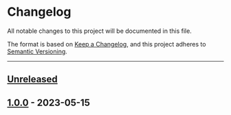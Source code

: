 # Changelog

All notable changes to this project will be documented in this file.

The format is based on [Keep a Changelog](https://keepachangelog.com/en/1.0.0/),
and this project adheres to [Semantic Versioning](https://semver.org/spec/v2.0.0.html).

* * *

## [Unreleased]

## [1.0.0] - 2023-05-15

[Unreleased]: https://github.com/coldbox-modules/cbopenai/compare/v1.0.0...HEAD

[1.0.0]: https://github.com/coldbox-modules/cbopenai/compare/eceedd036afd928885284dda55a4a36d1dd918fa...v1.0.0
